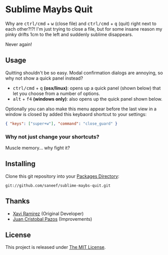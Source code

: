 # Sublime Maybs Quit

Why are <kbd>ctrl/cmd</kbd> + <kbd>w</kbd> (close file) and <kbd>ctrl/cmd</kbd> + <kbd>q</kbd> (quit) right next to each other?!?! I'm just trying to close a file, but for some insane reason my pinky drifts 1cm to the left and suddenly sublime disappears.

Never again!

## Usage

Quitting shouldn't be so easy. Modal confirmation dialogs are annoying, so why not show a quick panel instead?

- <kbd>ctrl/cmd</kbd> + <kbd>q</kbd> **(osx/linux)**: opens up a quick panel (shown below) that let you choose from a number of options.
- <kbd>alt</kbd> + <kbd>f4</kbd> **(windows only)**: also opens up the quick panel shown below.

Optionally you can also make this menu appear before the last view in a window is closed by added this keybaord shortcut to your settings:

```json
{ "keys": ["super+w"], "command": "close_guard" }
```

### Why not just change your shortcuts?

Muscle memory... why fight it?

## Installing

Clone this git repository into your [Packages Directory](http://sublimetext.info/docs/en/basic_concepts.html):

	git://github.com/saneef/sublime-maybs-quit.git

## Thanks

* [Xavi Ramirez](https://github.com/xavi-) (Original Developer)
* [Juan Cristobal Pazos](https://github.com/jCrip) (Improvements)

## License

This project is released under [The MIT License](http://www.opensource.org/licenses/mit-license.php).
